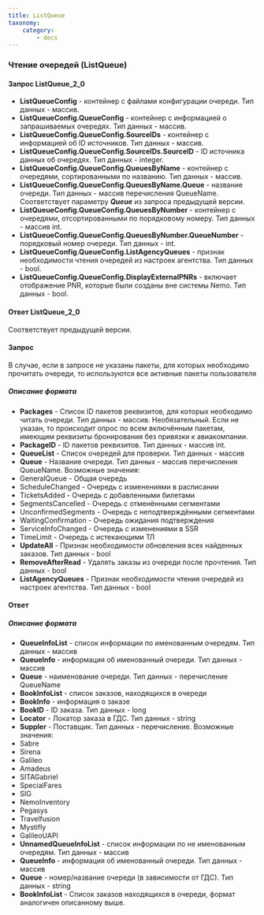 ```yaml
---
title: ListQueue
taxonomy:
    category:
        - docs
---
```


### Чтение очередей (ListQueue)

#### Запрос ListQueue_2_0
- **ListQueueConfig** - контейнер с файлами конфигурации очереди. Тип данных - массив.
- **ListQueueConfig.QueueConfig** - контейнер с информацией о запрашиваемых очередях. Тип данных - массив.
- **ListQueueConfig.QueueConfig.SourceIDs** - контейнер с информацией об ID источников. Тип данных - массив.
- **ListQueueConfig.QueueConfig.SourceIDs.SourceID** - ID источника данных об очередях. Тип данных - integer.
- **ListQueueConfig.QueueConfig.QueuesByName** - контейнер с очередями, сортированными по названию. Тип данных - массив. 
- **ListQueueConfig.QueueConfig.QueuesByName.Queue** - название очереди. Тип данных - массив перечисления QueueName. Соответствует параметру _**Queue**_ из запроса предыдущей версии. 
- **ListQueueConfig.QueueConfig.QueuesByNumber** - контейнер с очередями, отсортированными по порядковому номеру. Тип данных  - массив int.
- **ListQueueConfig.QueueConfig.QueuesByNumber.QueueNumber** - порядковый номер очереди. Тип данных - int. 
- **ListQueueConfig.QueueConfig.ListAgencyQueues** - признак необходимости чтения очередей из настроек агентства. Тип данных - bool. 
- **ListQueueConfig.QueueConfig.DisplayExternalPNRs** - включает отображение PNR, которые были созданы вне системы Nemo. Тип данных - bool. 

#### Ответ ListQueue_2_0
Соответствует предыдущей версии.  

#### Запрос

В случае, если в запросе не указаны пакеты, для которых необходимо прочитать очереди, то используются все активные пакеты пользователя

##### Описание формата

-   **Packages** - Список ID пакетов реквизитов, для которых необходимо читать очереди. Тип данных - массив. Необязательный. Если не указан, то происходит опрос по всем включённым пакетам, имеющим реквизиты бронирования без привязки к авиакомпании.
-   **PackageID** - ID пакетов реквизитов. Тип данных - массив int.
-   **QueueList** - Список очередей для проверки. Тип данных - массив
-   **Queue** - Название очереди. Тип данных - массив перечисления QueueName. Возможные значения:
 -   GeneralQueue - Общая очередь
 -   ScheduleChanged - Очередь с изменениями в расписании
 -   TicketsAdded - Очередь с добавленными билетами
 -   SegmentsCancelled - Очередь с отменёнными сегментами
 -   UnconfirmedSegments - Очередь с неподтверждёнными сегментами
 -   WaitingConfirmation - Очередь ожидания подтверждения
 -   ServiceInfoChanged - Очередь с изменениями в SSR
 -   TimeLimit - Очередь с истекающими ТЛ
-   **UpdateAll** - Признак необходимости обновления всех найденных заказов. Тип данных - bool
-   **RemoveAfterRead** - Удалять заказы из очереди после прочтения. Тип данных - bool
-   **ListAgencyQueues** - Признак необходимости чтения очередей из настроек агентства. Тип данных - bool

#### Ответ

##### Описание формата

-   **QueueInfoList** - список информации по именованным очередям. Тип данных - массив
-   **QueueInfo** - информация об именованный очереди. Тип данных - массив
-   **Queue** - наименование очереди. Тип данных - перечисление QueueName
-   **BookInfoList** - список заказов, находящихся в очереди
-   **BookInfo** - информация о заказе
-   **BookID** - ID заказа. Тип данных - long
-   **Locator** - Локатор заказа в ГДС. Тип данных - string
-   **Suppler** - Поставщик. Тип данных - перечисление. Возможные значения:
 -   Sabre
 -   Sirena
 -   Galileo
 -   Amadeus
 -   SITAGabriel
 -   SpecialFares
 -   SIG
 -   NemoInventory
 -   Pegasys
 -   Travelfusion
 -   Mystifly
 -   GalileoUAPI
-   **UnnamedQueueInfoList** - список информации по не именованным очередям. Тип данных - массив
-   **QueueInfo** - информация об именованный очереди. Тип данных - массив
-   **Queue** - номер/название очереди (в зависимости от ГДС). Тип данных - string
-   **BookInfoList** - Список заказов находящихся в очереди, формат аналогичен описанному выше.